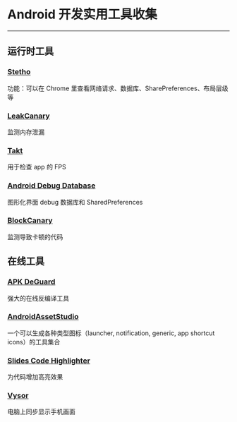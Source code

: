 # Android 开发实用工具收集

---

## 运行时工具

### [Stetho](https://facebook.github.io/stetho/)
功能：可以在 Chrome 里查看网络请求、数据库、SharePreferences、布局层级等

### [LeakCanary](https://github.com/square/leakcanary)
监测内存泄漏

### [Takt](https://github.com/wasabeef/Takt)
用于检查 app 的 FPS

### [Android Debug Database](https://github.com/amitshekhariitbhu/Android-Debug-Database)
图形化界面 debug 数据库和 SharedPreferences

### [BlockCanary](https://github.com/markzhai/AndroidPerformanceMonitor)
监测导致卡顿的代码


## 在线工具

### [APK DeGuard](http://apk-deguard.com/)
强大的在线反编译工具

### [AndroidAssetStudio](https://romannurik.github.io/AndroidAssetStudio/)
一个可以生成各种类型图标（launcher, notification, generic, app shortcut icons）的工具集合

### [Slides Code Highlighter](https://romannurik.github.io/SlidesCodeHighlighter/)
为代码增加高亮效果

### [Vysor](https://www.vysor.io/)
电脑上同步显示手机画面




